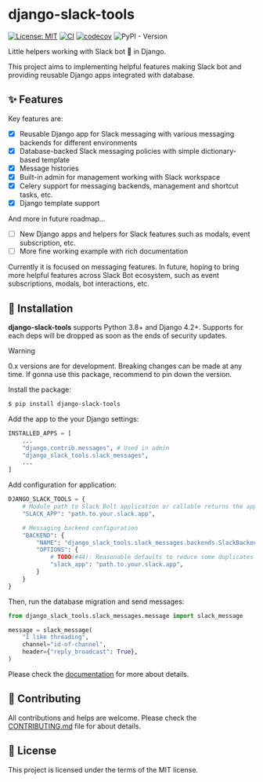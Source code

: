 # django-slack-tools

[![License: MIT](https://img.shields.io/badge/License-MIT-yellow.svg)](https://opensource.org/licenses/MIT)
[![CI](https://github.com/lasuillard/django-slack-tools/actions/workflows/ci.yaml/badge.svg)](https://github.com/lasuillard/django-slack-tools/actions/workflows/ci.yaml)
[![codecov](https://codecov.io/gh/lasuillard/django-slack-tools/graph/badge.svg?token=c8kzjqjplF)](https://codecov.io/gh/lasuillard/django-slack-tools)
![PyPI - Version](https://img.shields.io/pypi/v/django-slack-tools)

Little helpers working with Slack bot 🤖 in Django.

This project aims to implementing helpful features making Slack bot and providing reusable Django apps integrated with database.

## ✨ Features

Key features are:

- [x] Reusable Django app for Slack messaging with various messaging backends for different environments
- [x] Database-backed Slack messaging policies with simple dictionary-based template
- [x] Message histories
- [x] Built-in admin for management working with Slack workspace
- [x] Celery support for messaging backends, management and shortcut tasks, etc.
- [x] Django template support

And more in future roadmap...

- [ ] New Django apps and helpers for Slack features such as modals, event subscription, etc.
- [ ] More fine working example with rich documentation

Currently it is focused on messaging features. In future, hoping to bring more helpful features across Slack Bot ecosystem, such as event subscriptions, modals, bot interactions, etc.

## 🚀 Installation

**django-slack-tools** supports Python 3.8+ and Django 4.2+. Supports for each deps will be dropped as soon as the ends of security updates.

> [!WARNING]
> 0.x versions are for development. Breaking changes can be made at any time. If gonna use this package, recommend to pin down the version.

Install the package:

```bash
$ pip install django-slack-tools
```

Add the app to the your Django settings:

```python
INSTALLED_APPS = [
    ...
    "django.contrib.messages", # Used in admin
    "django_slack_tools.slack_messages",
    ...
]
```

Add configuration for application:

```python
DJANGO_SLACK_TOOLS = {
    # Module path to Slack Bolt application or callable returns the app
    "SLACK_APP": "path.to.your.slack.app",

    # Messaging backend configuration
    "BACKEND": {
        "NAME": "django_slack_tools.slack_messages.backends.SlackBackend",
        "OPTIONS": {
            # TODO(#44): Reasonable defaults to reduce some duplicates
            "slack_app": "path.to.your.slack.app",
        }
    }
}
```

Then, run the database migration and send messages:

```python
from django_slack_tools.slack_messages.message import slack_message

message = slack_message(
    "I like threading",
    channel="id-of-channel",
    header={"reply_broadcast": True},
)
```

Please check the [documentation](https://lasuillard.github.io/django-slack-tools/) for more about details.

## 💖 Contributing

All contributions and helps are welcome. Please check the [CONTRIBUTING.md](./CONTRIBUTING.md) file for about details.

## 📜 License

This project is licensed under the terms of the MIT license.
